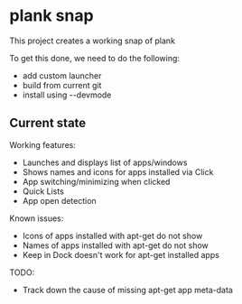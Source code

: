 # plank snap

This project creates a working snap of plank

To get this done, we need to do the following:
 - add custom launcher
 - build from current git
 - install using --devmode

## Current state

Working features:
 - Launches and displays list of apps/windows
 - Shows names and icons for apps installed via Click
 - App switching/minimizing when clicked
 - Quick Lists
 - App open detection

Known issues:
  - Icons of apps installed with apt-get do not show
  - Names of apps installed with apt-get do not show
  - Keep in Dock doesn't work for apt-get installed apps

TODO:
 - Track down the cause of missing apt-get app meta-data
 
